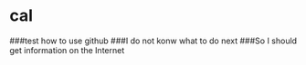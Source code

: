 # cal
###test how to use github
###I do not konw what to do next
###So I should get information on the Internet
